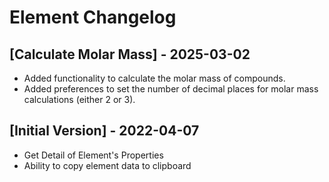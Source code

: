 # Element Changelog

## [Calculate Molar Mass] - 2025-03-02
- Added functionality to calculate the molar mass of compounds.
- Added preferences to set the number of decimal places for molar mass calculations (either 2 or 3).

## [Initial Version] - 2022-04-07
- Get Detail of Element's Properties
- Ability to copy element data to clipboard
